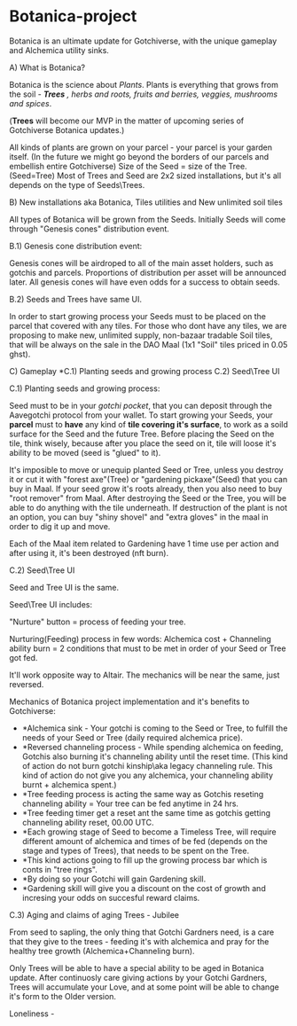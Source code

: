 # Botanica-project
Botanica is an ultimate update for Gotchiverse, with the unique gameplay and Alchemica utility sinks.

A) What is Botanica?

Botanica is the science about *Plants*.
Plants is everything that grows from the soil - ***Trees** , herbs and roots, fruits and berries, veggies, mushrooms and spices*.

(**Trees** will become our MVP in the matter of upcoming series of Gotchiverse Botanica updates.)

All kinds of plants are grown on your parcel - your parcel is your garden itself. 
(In the future we might go beyond the borders of our parcels and embellish entire Gotchiverse)
Size of the Seed = size of the Tree. (Seed=Tree)
Most of Trees and Seed are 2x2 sized installations, but it's all depends on the type of Seeds\Trees.

B) New installations aka Botanica, Tiles utilities and New unlimited soil tiles

All types of Botanica will be grown from the Seeds. Initially Seeds will come through "Genesis cones" distribution event. 

B.1) Genesis cone distribution event:

Genesis cones will be airdroped to all of the main asset holders, such as gotchis and parcels. Proportions of distribution per asset will be announced later.
All genesis cones will have even odds for a success to obtain seeds.

B.2) Seeds and Trees have same UI. 

In order to start growing process your Seeds must to be placed on the parcel that covered with any tiles. 
For those who dont have any tiles, we are proposing to make new, unlimited supply, non-bazaar tradable Soil tiles, that will be always on the sale in the DAO Maal (1x1 "Soil" tiles priced in 0.05 ghst).

C) Gameplay 
*C.1) Planting seeds and growing process
C.2) Seed\Tree UI

C.1) Planting seeds and growing process: 

Seed must to be in your *gotchi pocket*, that you can deposit through the Aavegotchi protocol from your wallet. 
To start growing your Seeds, your **parcel** must to **have** any kind of **tile covering it's surface**, to work as a soild surface for the Seed and the future Tree.
Before placing the Seed on the tile, think wisely, because after you place the seed on it, tile will loose it's ability to be moved (seed is "glued" to it).

It's imposible to move or unequip planted Seed or Tree, unless you destroy it or cut it with "forest axe"(Tree) or "gardening pickaxe"(Seed) that you can buy in Maal. 
If your seed grow it's roots already, then you also need to buy "root remover" from Maal.
After destroying the Seed or the Tree, you will be able to do anything with the tile underneath.
If destruction of the plant is not an option, you can buy "shiny shovel" and "extra gloves" in the maal in order to dig it up and move. 

Each of the Maal item related to Gardening have 1 time use per action and after using it, it's been destroyed (nft burn).

C.2) Seed\Tree UI

Seed and Tree UI is the same. 

Seed\Tree UI includes:

"Nurture" button = process of feeding your tree.

Nurturing(Feeding) process in few words:
Alchemica cost + Channeling ability burn = 2 conditions that must to be met in order of your Seed or Tree got fed.

It'll work opposite way to Altair. The mechanics will be near the same, just reversed.


Mechanics of Botanica project implementation and it's benefits to Gotchiverse:

* *Alchemica sink - Your gotchi is coming to the Seed or Tree, to fulfill the needs of your Seed or Tree (daily required alchemica price). 
* *Reversed channeling process - While spending alchemica on feeding, Gotchis also burning it's channeling ability until the reset time. (This kind of action do not burn gotchi kinship\aka legacy channeling rule\. This kind of action do not give you any alchemica, your channeling ability burnt + alchemica spent.)  
* *Tree feeding process is acting the same way as Gotchis reseting channeling ability = Your tree can be fed anytime in 24 hrs.
* *Tree feeding timer get a reset ant the same time as gotchis getting channeling ability reset, 00.00 UTC.
* *Each growing stage of Seed to become a Timeless Tree, will require different amount of alchemica and times of be fed (depends on the stage and types of Trees), that needs to be spent on the Tree. 
* *This kind actions going to fill up the growing process bar which is conts in "tree rings". 
* *By doing so your Gotchi will gain Gardening skill.  
* *Gardening skill will give you a discount on the cost of growth and incresing your odds on succesful reward claims. 

C.3) Aging and claims of aging Trees - Jubilee 

From seed to sapling, the only thing that Gotchi Gardners need, is a care that they give to the trees - feeding it's with alchemica and pray for the healthy tree growth (Alchemica+Channeling burn).
   
Only Trees will be able to have a special ability to be aged in Botanica update. 
After continuosly care giving actions by your Gotchi Gardners, Trees will accumulate your Love, and at some point will be able to change it's form to the Older version. 

Loneliness - 

